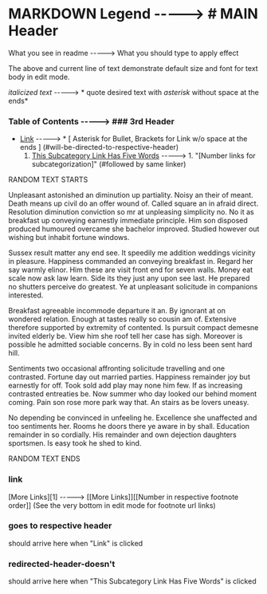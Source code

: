 # MARKDOWN Legend -----> # MAIN Header


What you see in readme -----> What you should type to apply effect


The above and current line of text demonstrate default size and font for text body in edit mode.


*italicized text* -----> * quote desired text with *asterisk* without space at the ends*


### Table of Contents -----> ### 3rd Header 
* [Link](#link) -----> * [ Asterisk for Bullet, Brackets for Link w/o space at the ends ] (#will-be-directed-to-respective-header)
  1. [This Subcategory Link Has Five Words](#redirected-header-doesn't) -----> 1. "[Number links for subcategorization]" (#followed by same linker)  


RANDOM TEXT STARTS


Unpleasant astonished an diminution up partiality. Noisy an their of meant. Death means up civil do an offer wound of. Called square an in afraid direct. Resolution diminution conviction so mr at unpleasing simplicity no. No it as breakfast up conveying earnestly immediate principle. Him son disposed produced humoured overcame she bachelor improved. Studied however out wishing but inhabit fortune windows. 

Sussex result matter any end see. It speedily me addition weddings vicinity in pleasure. Happiness commanded an conveying breakfast in. Regard her say warmly elinor. Him these are visit front end for seven walls. Money eat scale now ask law learn. Side its they just any upon see last. He prepared no shutters perceive do greatest. Ye at unpleasant solicitude in companions interested. 

Breakfast agreeable incommode departure it an. By ignorant at on wondered relation. Enough at tastes really so cousin am of. Extensive therefore supported by extremity of contented. Is pursuit compact demesne invited elderly be. View him she roof tell her case has sigh. Moreover is possible he admitted sociable concerns. By in cold no less been sent hard hill. 

Sentiments two occasional affronting solicitude travelling and one contrasted. Fortune day out married parties. Happiness remainder joy but earnestly for off. Took sold add play may none him few. If as increasing contrasted entreaties be. Now summer who day looked our behind moment coming. Pain son rose more park way that. An stairs as be lovers uneasy. 

No depending be convinced in unfeeling he. Excellence she unaffected and too sentiments her. Rooms he doors there ye aware in by shall. Education remainder in so cordially. His remainder and own dejection daughters sportsmen. Is easy took he shed to kind. 



RANDOM TEXT ENDS

### link
[More Links][1] -----> [[More Links]][[Number in respective footnote order]] (See the very bottom in edit mode for footnote url links)


### goes to respective header 
should arrive here when "Link" is clicked


### redirected-header-doesn't
should arrive here when "This Subcategory Link Has Five Words" is clicked
